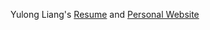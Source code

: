 Yulong Liang's [Resume](Yulong_Resume_MSCSE_Final_2.pdf) and [Personal Website](https://younglilbird.github.io/)
